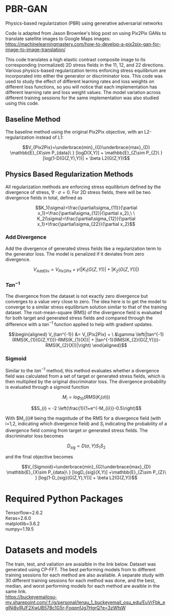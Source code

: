 # PBR-GAN
Physics-based regularization (PBR) using generative adversarial networks

Code is adapted from Jason Brownlee's blog post on using Pix2Pix GANs to translate satellite images to Google Maps images: https://machinelearningmastery.com/how-to-develop-a-pix2pix-gan-for-image-to-image-translation/

This code translates a high elastic contrast composite image to its corresponding (normalized) 2D stress fields in the 11, 12, and 22 directions. Various physics-based regularization terms enforcing stress equilibrium are incorporated into either the generator or discriminator loss. This code was used to study the effect of different learning rates and loss weights on different loss functions, so you will notice that each implementation has different learning rate and loss weight values. The model variation across different training sessions for the same implementation was also studied using this code.

## Baseline Method
The baseline method using the original Pix2Pix objective, with an L2-regularization instead of L1:
 ```math
 V_{Pix2Pix}=\underbrace{min}_{G}\underbrace{max}_{D} \mathbb{E}_{X\sim P_{data}\ } [logD(X,Y)] + \mathbb{E}_{Z\sim P_{Z}\ } [log(1-D(G(Z,Y),Y))]  + \beta L2(G(Z,Y))
 ```
## Physics Based Regularization Methods
All regularization methods are enforcing stress equilibrium defined by the divergence of stress, $\nabla\cdot\sigma=0$. For 2D stress fields, there will be two divergence fields in total, defined as
```math
K_1(\sigma)=\frac{\partial\sigma_{11}}{\partial x_1}+\frac{\partial\sigma_{12}}{\partial x_2},\ \ K_2(\sigma)=\frac{\partial\sigma_{12}}{\partial x_1}+\frac{\partial\sigma_{22}}{\partial x_2}
```
### Add Divergence
Add the divergence of generated stress fields like a regularization term to the generator loss. The model is penalized if it deviates from zero divergence.
```math
 V_{Add Div}= V_{Pix2Pix} + \gamma \left(|K_{1}(G(Z,Y))| + |K_{2}(G(Z,Y))|\right)
```
### $Tan^{-1}$
The divergence from the dataset is not exactly zero divergence but converges to a value very close to zero. The idea here is to get the model to converge to a similar stress equilibrium solution similar to that of the training dataset. The root-mean-square (RMS) of the divergence field is evaluated for both target and generated stress fields and compared through the difference with a $tan^{-1}$ function applied to help with gradient updates.
```math
\begin{aligned}
V_{tan^{-1}} &= V_{Pix2Pix} + \
&\gamma \left(|tan^{-1}(RMS(K_{1}(G(Z,Y))))-RMS(K_{1}(X))| +
|tan^{-1}(RMS(K_{2}(G(Z,Y))))-RMS(K_{2}(X))|\right)
\end{aligned}
```
### Sigmoid
Similar to the $tan^{-1}$ method, this method evaluates whether a divergence field was calculated from a set of target or generated stress fields, which is then multiplied by the original discriminator loss. The divergence probability is evaluated through a sigmoid function

```math
M_{i} = log_{10}(RMS({K}_{i}(\sigma)))
```
```math
S_{i} = -2 \left(\frac{1}{1+e^{-M_{i}}}-0.5\right)
```
With $M_{i}# being the magnitude of the RMS for a divergence field (with i=1,2, indicating which divergence field) and $S_{i}$ indicating the probability of a divergence field coming from target or generated stress fields. The discriminator loss becomes
```math
D_{sig} = D(\sigma,Y)S_{1}S_{2}
```
and the final objective becomes
```math
V_{Sigmoid}=\underbrace{min}_{G}\underbrace{max}_{D} \mathbb{E}_{X\sim P_{data}\ } [logD_{sig}(X,Y)] 
    +\mathbb{E}_{Z\sim P_{Z}\ } [log(1-D_{sig}(G(Z,Y),Y))] 
    + \beta L2(G(Z,Y))
```
  
# Required Python Packages

Tensorflow=2.6.2  
Keras=2.6.0  
matplotlib=3.6.2  
numpy=1.19.5  

# Datasets and models
The train, test, and valiation are avaialble in the link below. Dataset was generated using CP-FFT. The best performing models from to different training sessions for each method are also available. A separate study with 30 different training sessions for each method was done, and the best, median, and worst performing models for each method are avaible in the same link.  
https://buckeyemailosu-my.sharepoint.com/:f:/g/personal/lenau_1_buckeyemail_osu_edu/EuVrFbk_eglNj8vIRJF2XwUB57Bc1G5r-FoqqnfJg7HgrQ?e=3zWfsW

